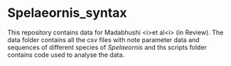 # Spelaeornis_syntax
This repository contains data for Madabhushi &lt;i>et al&lt;i> (in Review). The data folder contains all the csv files with note parameter data and sequences of different species of *Spelaeornis* and ths scripts folder contains code used to analyse the data. 
